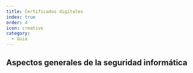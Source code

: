 ```yaml
---
title: Certificados digitales
index: true
order: 4
icon: creative
category:
  - Guia
---
```


## Aspectos generales de la seguridad informática
